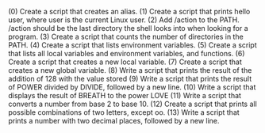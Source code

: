 (0) Create a script that creates an alias. (1) Create a script that prints hello user, where user is the current Linux user. (2) Add /action to the PATH. /action should be the last directory the shell looks into when looking for a program. (3) Create a script that counts the number of directories in the PATH. (4) Create a script that lists environment variables. (5) Create a script that lists all local variables and environment variables, and functions. (6) Create a script that creates a new local variable. (7) Create a script that creates a new global variable. (8) Write a script that prints the result of the addition of 128 with the value stored (9) Write a script that prints the result of POWER divided by DIVIDE, followed by a new line. (10) Write a script that displays the result of BREATH to the power LOVE (11) Write a script that converts a number from base 2 to base 10. (12) Create a script that prints all possible combinations of two letters, except oo. (13) Write a script that prints a number with two decimal places, followed by a new line.
